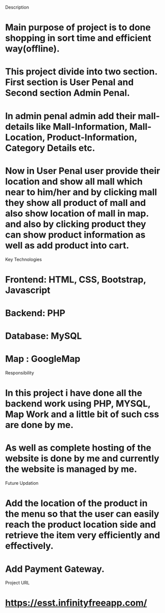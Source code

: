 Description
# Main purpose of project is to done shopping in sort time and efficient way(offline).
# This project divide into two section. First section is User Penal and Second section Admin Penal.
# In admin penal admin add their mall-details like Mall-Information, Mall-Location, Product-Information, Category Details etc.
# Now in User Penal user provide their location and show all mall which near to him/her and by clicking mall they show all product of mall and also show location of mall in map. and also by clicking product they can show product information as well as add product into cart. 

Key Technologies
# Frontend: HTML, CSS, Bootstrap, Javascript
# Backend:  PHP
# Database: MySQL
# Map : GoogleMap

Responsibility
# In this project i have done all the backend work using PHP, MYSQL, Map Work and a little bit of such css are done by me.
# As well as complete hosting of the website is done by me and currently the website is managed by me.

Future Updation
# Add the location of the product in the menu so that the user can easily reach the product location side and retrieve the item very efficiently and effectively.
# Add Payment Gateway.

Project URL
# https://esst.infinityfreeapp.com/
